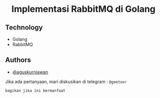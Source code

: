 <h1 align='center'>Implementasi RabbitMQ di Golang</h1>

## Technology
- Golang
- RabbitMQ

## Authors
- [@aguskurniawan](https://www.instagram.com/geetoor.mvn/)

Jika ada pertanyaan, mari diskusikan di telegram : `@geetoor`

`bagikan jika ini bermanfaat`
